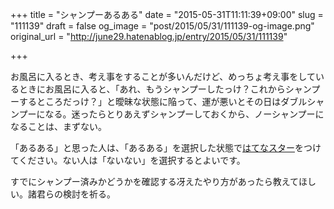 +++
title = "シャンプーあるある"
date = "2015-05-31T11:11:39+09:00"
slug = "111139"
draft = false
og_image = "post/2015/05/31/111139-og-image.png"
original_url = "http://june29.hatenablog.jp/entry/2015/05/31/111139"

+++

<p>お風呂に入るとき、考え事をすることが多いんだけど、めっちょ考え事をしているときにお風呂に入ると、「あれ、もうシャンプーしたっけ？これからシャンプーするところだっけ？」と曖昧な状態に陥って、運が悪いとその日はダブルシャンプーになる。迷ったらとりあえずシャンプーしておくから、ノーシャンプーになることは、まずない。</p>

<p>「あるある」と思った人は、「あるある」を選択した状態で<a class="keyword" href="http://d.hatena.ne.jp/keyword/%A4%CF%A4%C6%A4%CA%A5%B9%A5%BF%A1%BC">はてなスター</a>をつけてください。ない人は「ないない」を選択するとよいです。</p>

<p>すでにシャンプー済みかどうかを確認する冴えたやり方があったら教えてほしい。諸君らの検討を祈る。</p>
